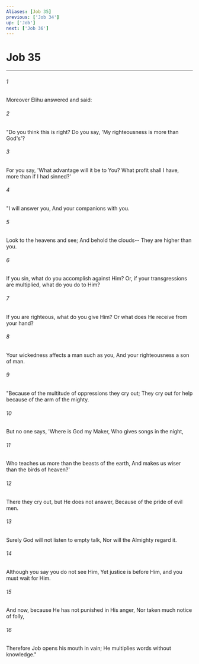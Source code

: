 ```yaml
---
Aliases: [Job 35]
previous: ['Job 34']
up: ['Job']
next: ['Job 36']
---
```

# Job 35

***


###### 1 
Moreover Elihu answered and said: 

###### 2 
"Do you think this is right? Do you say, 'My righteousness is more than God's'? 

###### 3 
For you say, 'What advantage will it be to You? What profit shall I have, more than if I had sinned?' 

###### 4 
"I will answer you, And your companions with you. 

###### 5 
Look to the heavens and see; And behold the clouds-- They are higher than you. 

###### 6 
If you sin, what do you accomplish against Him? Or, if your transgressions are multiplied, what do you do to Him? 

###### 7 
If you are righteous, what do you give Him? Or what does He receive from your hand? 

###### 8 
Your wickedness affects a man such as you, And your righteousness a son of man. 

###### 9 
"Because of the multitude of oppressions they cry out; They cry out for help because of the arm of the mighty. 

###### 10 
But no one says, 'Where is God my Maker, Who gives songs in the night, 

###### 11 
Who teaches us more than the beasts of the earth, And makes us wiser than the birds of heaven?' 

###### 12 
There they cry out, but He does not answer, Because of the pride of evil men. 

###### 13 
Surely God will not listen to empty talk, Nor will the Almighty regard it. 

###### 14 
Although you say you do not see Him, Yet justice is before Him, and you must wait for Him. 

###### 15 
And now, because He has not punished in His anger, Nor taken much notice of folly, 

###### 16 
Therefore Job opens his mouth in vain; He multiplies words without knowledge."
